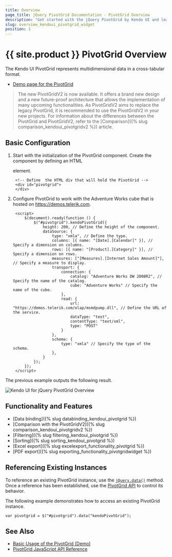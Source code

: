 ```yaml
---
title: Overview
page_title: jQuery PivotGrid Documentation - PivotGrid Overview
description: "Get started with the jQuery PivotGrid by Kendo UI and learn how to create and configure the component."
slug: overview_kendoui_pivotgrid_widget
position: 1
---
```


# {{ site.product }} PivotGrid Overview

The Kendo UI PivotGrid represents multidimensional data in a cross-tabular format.

* [Demo page for the PivotGrid](https://demos.telerik.com/kendo-ui/pivotgrid/index)

> The new PivotGridV2 is now available. It offers a brand new design and a new future-proof architecture that allows the implementation of many upcoming functionalities. As PivotGridV2 aims to replace the legacy PivotGrid, it is recommended to use the PivotGridV2 in your new projects. For information about the differences between the PivotGrid and PivotGridV2, refer to the [Comparison]({% slug comparison_kendoui_pivotgridv2 %}) article.

## Basic Configuration

1. Start with the initialization of the PivotGrid component. Create the component by defining an HTML <div> element.

		<!-- Define	 the HTML div that will hold the PivotGrid -->
		<div id="pivotgrid">
		</div>

2. Configure PivotGrid to work with the Adventure Works cube that is hosted on https://demos.telerik.com.

        <script>
        	$(document).ready(function () {
            	$("#pivotgrid").kendoPivotGrid({
					height: 200, // Define the height of the component.
					dataSource: {
						type: "xmla", // Define the type.
						columns: [{ name: "[Date].[Calendar]" }], // Specify a dimension on columns.
						rows: [{ name: "[Product].[Category]" }], // Specify a dimension on rows.
						measures: ["[Measures].[Internet Sales Amount]"], // Specify a measure to display.
						transport: {
                            connection: {
                                catalog: "Adventure Works DW 2008R2", // Specify the name of the catalog.
                                cube: "Adventure Works" // Specify the name of the cube.
                            },
                            read: {
                                url: "https://demos.telerik.com/olap/msmdpump.dll", // Define the URL of the service.
                                dataType: "text",
                                contentType: "text/xml",
                                type: "POST"
                            }
                        },
						schema: {
                            type: "xmla" // Specify the type of the schema.
                        },
					}
				});
        	});
    	</script>

The previous example outputs the following result.

![Kendo UI for jQuery PivotGrid Overview](../../../images/pivotgrid-overview.png)

## Functionality and Features

* [Data binding]({% slug databinding_kendoui_pivotgrid %})
* [Comparison with the PivotGridV2]({% slug comparison_kendoui_pivotgridv2 %})
* [Filtering]({% slug filtering_kendoui_pivotgrid %})
* [Sorting]({% slug sorting_kendoui_pivotgrid %})
* [Excel export]({% slug excelexport_functionality_pivotgrid %})
* [PDF export]({% slug exporting_functionality_pivotgridwidget %})

## Referencing Existing Instances

To reference an existing PivotGrid instance, use the [`jQuery.data()`](https://api.jquery.com/jQuery.data/) method. Once a reference has been established, use the [PivotGrid API](/api/web/pivotgrid) to control its behavior.

The following example demonstrates how to access an existing PivotGrid instance.

    var pivotgrid = $("#pivotgrid").data("kendoPivotGrid");

## See Also

* [Basic Usage of the PivotGrid (Demo)](https://demos.telerik.com/kendo-ui/pivotgrid/index)
* [PivotGrid JavaScript API Reference](/api/javascript/ui/pivotgrid)

